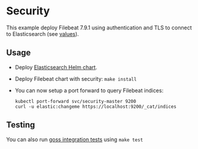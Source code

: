 # Security

This example deploy Filebeat 7.9.1 using authentication and TLS to connect to
Elasticsearch (see [values][]).


## Usage

* Deploy [Elasticsearch Helm chart][].

* Deploy Filebeat chart with security: `make install`

* You can now setup a port forward to query Filebeat indices:

  ```
  kubectl port-forward svc/security-master 9200
  curl -u elastic:changeme https://localhost:9200/_cat/indices
  ```


## Testing

You can also run [goss integration tests][] using `make test`


[elasticsearch helm chart]: https://github.com/elastic/helm-charts/tree/7.9/elasticsearch/examples/security/
[goss integration tests]: https://github.com/elastic/helm-charts/tree/7.9/filebeat/examples/security/test/goss.yaml
[values]: https://github.com/elastic/helm-charts/tree/7.9/filebeat/examples/security/values.yaml
